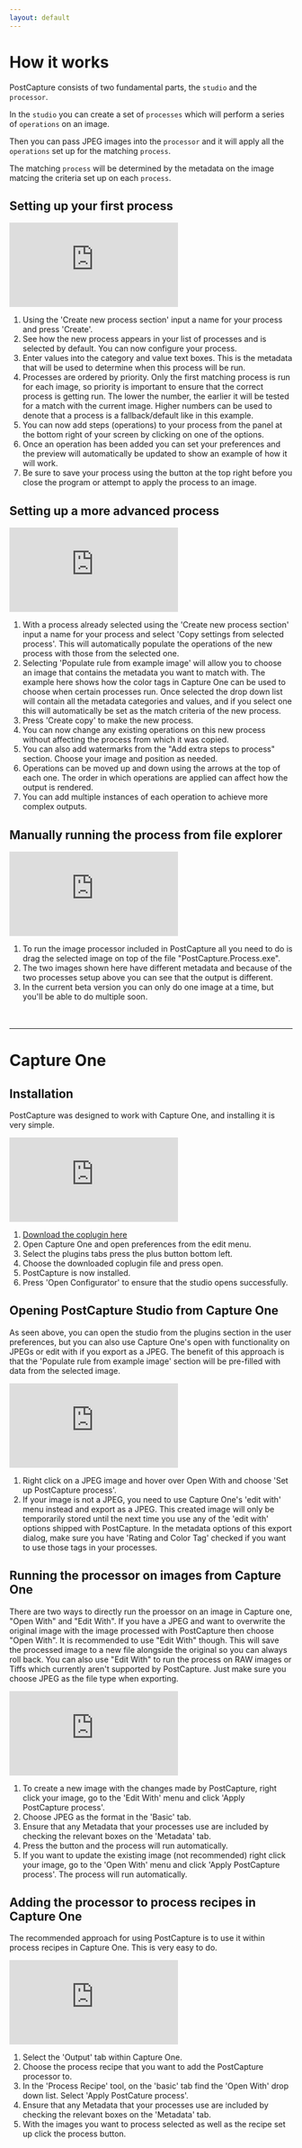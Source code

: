 ```yaml
---
layout: default
---
```


# How it works

PostCapture consists of two fundamental parts, the `studio` and the `processor`.

In the `studio` you can create a set of `processes` which will perform a series of `operations` on an image.

Then you can pass JPEG images into the `processor` and it will apply all the `operations` set up for the matching `process`.

The matching `process` will be determined by the metadata on the image matcing the criteria set up on each `process`.

## Setting up your first process

<div class="youtube-container">
<iframe src="https://www.youtube.com/embed/RIO7unaJuGY" frameborder="0" allow="accelerometer; autoplay; encrypted-media; gyroscope; picture-in-picture" allowfullscreen></iframe>
</div>

1. Using the 'Create new process section' input a name for your process and press 'Create'.
1. See how the new process appears in your list of processes and is selected by default. You can now configure your process.
1. Enter values into the category and value text boxes. This is the metadata that will be used to determine when this process will be run. 
1. Processes are ordered by priority. Only the first matching process is run for each image, so priority is important to ensure that the correct process is getting run.
The lower the number, the earlier it will be tested for a match with the current image. Higher numbers can be used to denote that a process is a fallback/default like in this example.
1. You can now add steps (operations) to your process from the panel at the bottom right of your screen by clicking on one of the options.
1. Once an operation has been added you can set your preferences and the preview will automatically be updated to show an example of how it will work. 
1. Be sure to save your process using the button at the top right before you close the program or attempt to apply the process to an image.

## Setting up a more advanced process

<div class="youtube-container">
<iframe src="https://www.youtube.com/embed/ThFwQhkOg1E" frameborder="0" allow="accelerometer; autoplay; encrypted-media; gyroscope; picture-in-picture" allowfullscreen></iframe>
</div>

1. With a process already selected using the 'Create new process section' input a name for your process and select 'Copy settings from selected process'.
This will automatically populate the operations of the new process with those from the selected one.
1. Selecting 'Populate rule from example image' will allow you to choose an image that contains the metadata you want to match with. 
The example here shows how the color tags in Capture One can be used to choose when certain processes run. 
Once selected the drop down list will contain all the metadata categories and values, and if you select one this will automatically be set as the match criteria of the new process.
1. Press 'Create copy' to make the new process.
1. You can now change any existing operations on this new process without affecting the process from which it was copied.
1. You can also add watermarks from the "Add extra steps to process" section. Choose your image and position as needed.
1. Operations can be moved up and down using the arrows at the top of each one. The order in which operations are applied can affect how the output is rendered.
1. You can add multiple instances of each operation to achieve more complex outputs.

## Manually running the process from file explorer

<div class="youtube-container">
<iframe src="https://www.youtube.com/embed/wQUsl2ntKBw" frameborder="0" allow="accelerometer; autoplay; encrypted-media; gyroscope; picture-in-picture" allowfullscreen></iframe>
</div>

1. To run the image processor included in PostCapture all you need to do is drag the selected image on top of the file "PostCapture.Process.exe".
1. The two images shown here have different metadata and because of the two processes setup above you can see that the output is different.
1. In the current beta version you can only do one image at a time, but you'll be able to do multiple soon.

<hr style="margin-top:3rem" />

# Capture One

## Installation

PostCapture was designed to work with Capture One, and installing it is very simple.

<div class="youtube-container">
<iframe src="https://www.youtube.com/embed/SasSxpPfL8U" frameborder="0" allow="accelerometer; autoplay; encrypted-media; gyroscope; picture-in-picture" allowfullscreen></iframe>
</div>

1. <a href="https://github.com/Mulliman/PostCapture/blob/master/Docs/assets/releases/PostCapture.CaptureOne.coplugin?raw=true">Download the coplugin here</a>
1. Open Capture One and open preferences from the edit menu.
1. Select the plugins tabs press the plus button bottom left.
1. Choose the downloaded coplugin file and press open.
1. PostCapture is now installed.
1. Press 'Open Configurator' to ensure that the studio opens successfully. 

## Opening PostCapture Studio from Capture One

As seen above, you can open the studio from the plugins section in the user preferences, but you can also use Capture One's open with functionality on JPEGs or edit with if you export as a JPEG.
The benefit of this approach is that the 'Populate rule from example image' section will be pre-filled with data from the selected image.

<div class="youtube-container">
<iframe src="https://www.youtube.com/embed/RqI4tz8QYTo" frameborder="0" allow="accelerometer; autoplay; encrypted-media; gyroscope; picture-in-picture" allowfullscreen></iframe>
</div>

1. Right click on a JPEG image and hover over Open With and choose 'Set up PostCapture process'.
1. If your image is not a JPEG, you need to use Capture One's 'edit with' menu instead and export as a JPEG. 
This created image will only be temporarily stored until the next time you use any of the 'edit with' options shipped with PostCapture. 
In the metadata options of this export dialog, make sure you have 'Rating and Color Tag' checked if you want to use those tags in your processes.

## Running the processor on images from Capture One

There are two ways to directly run the proessor on an image in Capture one, "Open With" and "Edit With".
If you have a JPEG and want to overwrite the original image with the image processed with PostCapture then choose "Open With".
It is recommended to use "Edit With" though. This will save the processed image to a new file alongside the original so you can always roll back.
You can also use "Edit With" to run the process on RAW images or Tiffs which currently aren't supported by PostCapture. Just make sure you choose JPEG as the file type when exporting.

<div class="youtube-container">
<iframe src="https://www.youtube.com/embed/AW3xLKlumw8" frameborder="0" allow="accelerometer; autoplay; encrypted-media; gyroscope; picture-in-picture" allowfullscreen></iframe>
</div>

1. To create a new image with the changes made by PostCapture, right click your image, go to the 'Edit With' menu and click 'Apply PostCapture process'.
1. Choose JPEG as the format in the 'Basic' tab.
1. Ensure that any Metadata that your processes use are included by checking the relevant boxes on the 'Metadata' tab.
1. Press the button and the process will run automatically.
1. If you want to update the existing image (not recommended) right click your image, go to the 'Open With' menu and click 'Apply PostCapture process'. The process will run automatically.

## Adding the processor to process recipes in Capture One

The recommended approach for using PostCapture is to use it within process recipes in Capture One. This is very easy to do.

<div class="youtube-container">
<iframe src="https://www.youtube.com/embed/8giv_z026D0" frameborder="0" allow="accelerometer; autoplay; encrypted-media; gyroscope; picture-in-picture" allowfullscreen></iframe>
</div>

1. Select the 'Output' tab within Capture One.
1. Choose the process recipe that you want to add the PostCapture processor to.
1. In the 'Process Recipe' tool, on the 'basic' tab find the 'Open With' drop down list. Select 'Apply PostCature process'.
1. Ensure that any Metadata that your processes use are included by checking the relevant boxes on the 'Metadata' tab.
1. With the images you want to process selected as well as the recipe set up click the process button.